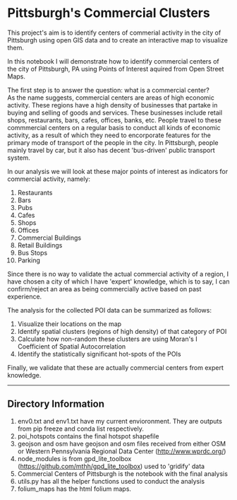 # Pittsburgh's Commercial Clusters  

This project's aim is to identify centers of commerial activity in the city of Pittsburgh using open GIS data and to create an interactive map to visualize them.

In this notebook I will demonstrate how to identify commercial centers of the city of Pittsburgh, PA using Points of Interest aquired from Open Street Maps.

The first step is to answer the question: what is a commercial center?  
As the name suggests, commercial centers are areas of high economic activity. 
These regions have a high density of businesses that partake in buying and selling of goods and services.
These businesses include retail shops, restaurants, bars, cafes, offices, banks, etc. 
People travel to these commmercial centers on a regular basis to conduct all kinds of economic activity, as a result of which they need to encorporate features for the primary mode of transport of the people in the city. 
In Pittsburgh, people mainly travel by car, but it also has decent 'bus-driven' public transport system. 


In our analysis we will look at these major points of interest as indicators for commercial activity, namely:
1. Restaurants
2. Bars
3. Pubs
4. Cafes
5. Shops
6. Offices
7. Commercial Buildings
8. Retail Buildings
9. Bus Stops
10. Parking

Since there is no way to validate the actual commercial activity of a region, I have chosen a city of which I have 'expert' knowledge, which is to say, I can confirm/reject an area as being commercially active based on past experience. 

The analysis for the collected POI data can be summarized as follows:
1. Visualize their locations on the map
2. Identify spatial clusters (regions of high density) of that category of POI 
3. Calculate how non-random these clusters are using Moran's I Coefficient of Spatial Autocorrelation 
4. Identify the statistically significant hot-spots of the POIs

Finally, we validate that these are actually commercial centers from expert knowledge. 


----------------------------------------
Directory Information
---------------------------
1. env0.txt and env1.txt have my current envioronment. They are outputs from pip freeze and conda list respectively.
2. poi_hotspots contains the final hotspot shapefile
3. geojson and osm have geojson and osm files received from either OSM or Western Pennsylvania Regional Data Center (http://www.wprdc.org/) 
4. node_modules is from gpd_lite_toolbox (https://github.com/mthh/gpd_lite_toolbox) used to 'gridify' data
5. Commercial Centers of Pittsburgh is the notebook with the final analysis
6. utils.py has all the helper functions used to conduct the analysis 
7. folium_maps has the html folium maps.

